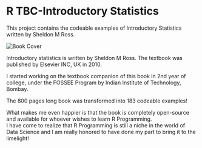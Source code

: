 <h1>R TBC-Introductory Statistics</h1>
This project contains the codeable examples of Introductory Statistics written by Sheldon M Ross.<br>


![Book Cover](https://github.com/jasleen101010/R-TBC-Introductory-Statistics/blob/main/book%20_cover.png)

Introductory statistics is written by Sheldon M Ross. The textbook was published by Elsevier INC, UK in 2010.<br>

I started working on the textbook companion of this book in 2nd year of college, under the FOSSEE Program by Indian Institute of Technology, Bombay.<br>

The 800 pages long book was transformed into 183 codeable examples!<br>

What makes me even happier is that the book is completely open-source and available for whoever wishes to learn R Programming.<br>
I have come to realize that R Programming is still a niche in the world of Data Science and I am really honored to have done my part to bring it to the limelight!<br>
